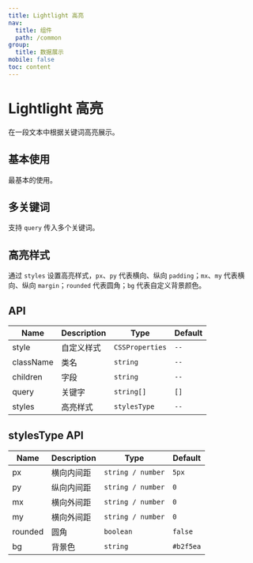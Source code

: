 ```yaml
---
title: Lightlight 高亮
nav:
  title: 组件
  path: /common
group:
  title: 数据展示
mobile: false
toc: content
---
```


# Lightlight 高亮

在一段文本中根据关键词高亮展示。

## 基本使用

最基本的使用。

<code src="./demos/index1.tsx"></code>

## 多关键词

支持 `query` 传入多个关键词。

<code src="./demos/index2.tsx"></code>

## 高亮样式

通过 `styles` 设置高亮样式，`px`、`py` 代表横向、纵向 `padding`；`mx`、`my` 代表横向、纵向 `margin`；`rounded` 代表圆角；`bg` 代表自定义背景颜色。

<code src="./demos/index3.tsx"></code>

## API

| Name      | Description | Type            | Default |
| --------- | ----------- | --------------- | ------- |
| style     | 自定义样式  | `CSSProperties` | `--`    |
| className | 类名        | `string`        | `--`    |
| children  | 字段        | `string`        | `--`    |
| query     | 关键字      | `string[]`      | `[]`    |
| styles    | 高亮样式    | `stylesType`    | `--`    |

## stylesType API

| Name    | Description | Type              | Default   |
| ------- | ----------- | ----------------- | --------- |
| px      | 横向内间距  | `string / number` | `5px`     |
| py      | 纵向内间距  | `string / number` | `0`       |
| mx      | 横向外间距  | `string / number` | `0`       |
| my      | 横向外间距  | `string / number` | `0`       |
| rounded | 圆角        | `boolean`         | `false`   |
| bg      | 背景色      | `string`          | `#b2f5ea` |
